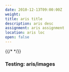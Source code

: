 ```yaml
---
date: 2010-12-13T09:00:00Z
weight: 
title: aris title
description: aris desc
assignment: aris assignment
location: aris loc
open: false
---
```


<!-- 2007-2010 -->

{{/* <flickity src="3si/images/3si-sales.jpg" title="3Si marketing content" selectCell="flkty.selectCell( value, isWrapped, isInstant )" > */}}

### Testing: aris/images
